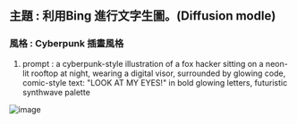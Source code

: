 ## 主題 : 利用Bing 進行文字生圖。(Diffusion modle)
### 風格 : Cyberpunk 插畫風格

1. prompt : a cyberpunk-style illustration of a fox hacker sitting on a neon-lit rooftop at night, wearing a digital visor, surrounded by glowing code, comic-style text: "LOOK AT MY EYES!" in bold glowing letters, futuristic synthwave palette

![image](https://github.com/allenyeh929/generative_ai/main/HW9/cyb_fox.jpg)
